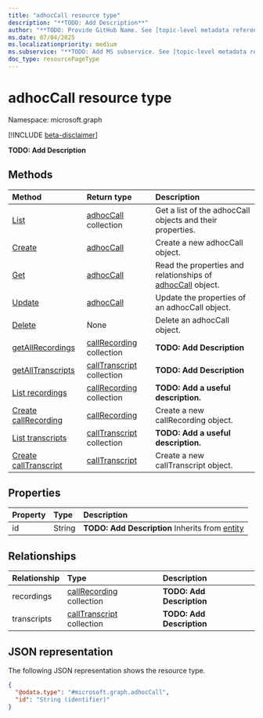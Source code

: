 ```yaml
---
title: "adhocCall resource type"
description: "**TODO: Add Description**"
author: "**TODO: Provide GitHub Name. See [topic-level metadata reference](https://eng.ms/docs/products/microsoft-graph-service/microsoft-graph/document-apis/metadata)**"
ms.date: 07/04/2025
ms.localizationpriority: medium
ms.subservice: "**TODO: Add MS subservice. See [topic-level metadata reference](https://eng.ms/docs/products/microsoft-graph-service/microsoft-graph/document-apis/metadata)**"
doc_type: resourcePageType
---
```


# adhocCall resource type

Namespace: microsoft.graph

[!INCLUDE [beta-disclaimer](../../includes/beta-disclaimer.md)]

**TODO: Add Description**


## Methods
|Method|Return type|Description|
|:---|:---|:---|
|[List](../api/user-list-adhoccalls.md)|[adhocCall](../resources/adhoccall.md) collection|Get a list of the adhocCall objects and their properties.|
|[Create](../api/user-post-adhoccalls.md)|[adhocCall](../resources/adhoccall.md)|Create a new adhocCall object.|
|[Get](../api/adhoccall-get.md)|[adhocCall](../resources/adhoccall.md)|Read the properties and relationships of [adhocCall](../resources/adhoccall.md) object.|
|[Update](../api/adhoccall-update.md)|[adhocCall](../resources/adhoccall.md)|Update the properties of an adhocCall object.|
|[Delete](../api/user-delete-adhoccalls.md)|None|Delete an adhocCall object.|
|[getAllRecordings](../api/adhoccall-getallrecordings.md)|[callRecording](../resources/callrecording.md) collection|**TODO: Add Description**|
|[getAllTranscripts](../api/adhoccall-getalltranscripts.md)|[callTranscript](../resources/calltranscript.md) collection|**TODO: Add Description**|
|[List recordings](../api/adhoccall-list-recordings.md)|[callRecording](../resources/callrecording.md) collection|**TODO: Add a useful description.**|
|[Create callRecording](../api/adhoccall-post-recordings.md)|[callRecording](../resources/callrecording.md)|Create a new callRecording object.|
|[List transcripts](../api/adhoccall-list-transcripts.md)|[callTranscript](../resources/calltranscript.md) collection|**TODO: Add a useful description.**|
|[Create callTranscript](../api/adhoccall-post-transcripts.md)|[callTranscript](../resources/calltranscript.md)|Create a new callTranscript object.|

## Properties
|Property|Type|Description|
|:---|:---|:---|
|id|String|**TODO: Add Description** Inherits from [entity](../resources/entity.md)|

## Relationships
|Relationship|Type|Description|
|:---|:---|:---|
|recordings|[callRecording](../resources/callrecording.md) collection|**TODO: Add Description**|
|transcripts|[callTranscript](../resources/calltranscript.md) collection|**TODO: Add Description**|

## JSON representation
The following JSON representation shows the resource type.
<!-- {
  "blockType": "resource",
  "keyProperty": "id",
  "@odata.type": "microsoft.graph.adhocCall",
  "openType": false
}
-->
``` json
{
  "@odata.type": "#microsoft.graph.adhocCall",
  "id": "String (identifier)"
}
```

